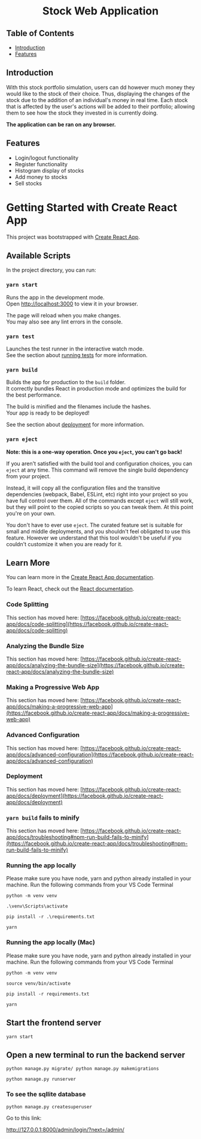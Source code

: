 <h1 align="center">Stock Web Application</h1> 

## Table of Contents 
- [Introduction](#introduction) 
- [Features](#features)

## Introduction
With this stock portfolio simulation, users can dd however much money they would like to the stock of their choice. Thus, displaying the changes of the stock due to the addition of an individual's money in real time. Each stock that is affected by the user's actions will be added to their portfolio; allowing them to see how the stock they invested in is currently doing.   

**The application can be ran on any browser.**

## Features
* Login/logout functionality
* Register functionality
* Histogram display of stocks
* Add money to stocks 
* Sell stocks

# Getting Started with Create React App

This project was bootstrapped with [Create React App](https://github.com/facebook/create-react-app).

## Available Scripts

In the project directory, you can run:

### `yarn start`

Runs the app in the development mode.\
Open [http://localhost:3000](http://localhost:3000) to view it in your browser.

The page will reload when you make changes.\
You may also see any lint errors in the console.

### `yarn test`

Launches the test runner in the interactive watch mode.\
See the section about [running tests](https://facebook.github.io/create-react-app/docs/running-tests) for more information.

### `yarn build`

Builds the app for production to the `build` folder.\
It correctly bundles React in production mode and optimizes the build for the best performance.

The build is minified and the filenames include the hashes.\
Your app is ready to be deployed!

See the section about [deployment](https://facebook.github.io/create-react-app/docs/deployment) for more information.

### `yarn eject`

**Note: this is a one-way operation. Once you `eject`, you can't go back!**

If you aren't satisfied with the build tool and configuration choices, you can `eject` at any time. This command will remove the single build dependency from your project.

Instead, it will copy all the configuration files and the transitive dependencies (webpack, Babel, ESLint, etc) right into your project so you have full control over them. All of the commands except `eject` will still work, but they will point to the copied scripts so you can tweak them. At this point you're on your own.

You don't have to ever use `eject`. The curated feature set is suitable for small and middle deployments, and you shouldn't feel obligated to use this feature. However we understand that this tool wouldn't be useful if you couldn't customize it when you are ready for it.

## Learn More

You can learn more in the [Create React App documentation](https://facebook.github.io/create-react-app/docs/getting-started).

To learn React, check out the [React documentation](https://reactjs.org/).

### Code Splitting

This section has moved here: [https://facebook.github.io/create-react-app/docs/code-splitting](https://facebook.github.io/create-react-app/docs/code-splitting)

### Analyzing the Bundle Size

This section has moved here: [https://facebook.github.io/create-react-app/docs/analyzing-the-bundle-size](https://facebook.github.io/create-react-app/docs/analyzing-the-bundle-size)

### Making a Progressive Web App

This section has moved here: [https://facebook.github.io/create-react-app/docs/making-a-progressive-web-app](https://facebook.github.io/create-react-app/docs/making-a-progressive-web-app)

### Advanced Configuration

This section has moved here: [https://facebook.github.io/create-react-app/docs/advanced-configuration](https://facebook.github.io/create-react-app/docs/advanced-configuration)

### Deployment

This section has moved here: [https://facebook.github.io/create-react-app/docs/deployment](https://facebook.github.io/create-react-app/docs/deployment)

### `yarn build` fails to minify

This section has moved here: [https://facebook.github.io/create-react-app/docs/troubleshooting#npm-run-build-fails-to-minify](https://facebook.github.io/create-react-app/docs/troubleshooting#npm-run-build-fails-to-minify)

### Running the app locally
Please make sure you have node, yarn and python already installed in your machine.
Run the following commands from your VS Code Terminal

    python -m venv venv

    .\venv\Scripts\activate

    pip install -r .\requirements.txt

    yarn 

### Running the app locally (Mac)
Please make sure you have node, yarn and python already installed in your machine.
Run the following commands from your VS Code Terminal

    python -m venv venv
    
    source venv/bin/activate
    
    pip install -r requirements.txt
    
    yarn

## Start the frontend server
    yarn start 
## Open a new terminal to run the backend server

    python manage.py migrate/ python manage.py makemigrations

    python manage.py runserver

### To see the sqllite database
    python manage.py createsuperuser

Go to this link: 

http://127.0.0.1:8000/admin/login/?next=/admin/

